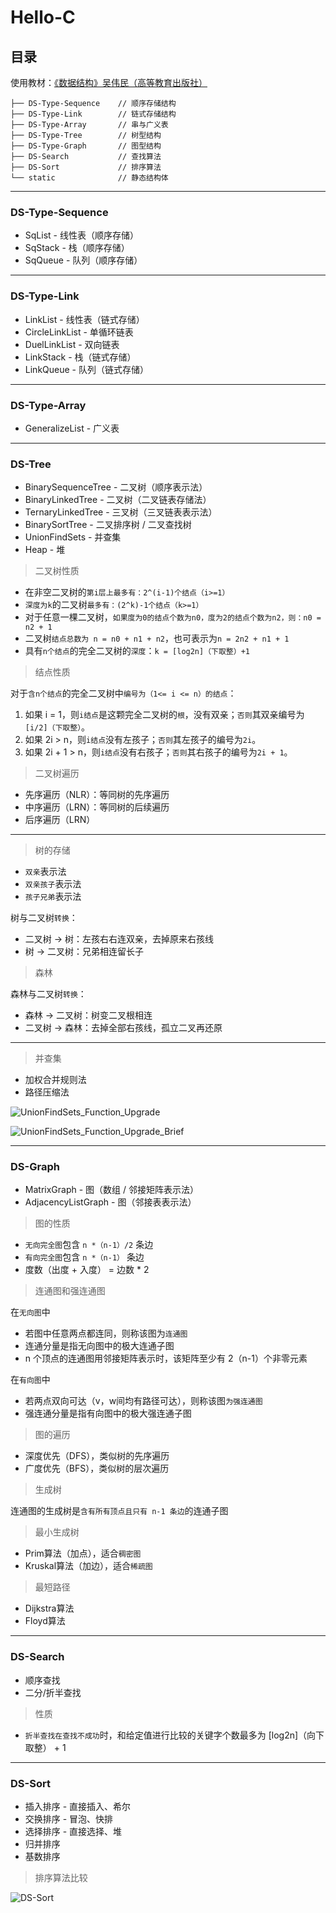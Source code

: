 # Hello-C

## 目录

使用教材：[《数据结构》吴伟民（高等教育出版社）](https://cdn.jsdelivr.net/gh/PhoenixNest/Hello-C@master/readme/Book-PDF.zip)

```tree
├── DS-Type-Sequence    // 顺序存储结构
├── DS-Type-Link        // 链式存储结构
├── DS-Type-Array       // 串与广义表
├── DS-Type-Tree        // 树型结构
├── DS-Type-Graph       // 图型结构
├── DS-Search           // 查找算法
├── DS-Sort             // 排序算法
└── static              // 静态结构体
```

---

### DS-Type-Sequence

+ SqList - 线性表（顺序存储）
+ SqStack - 栈（顺序存储）
+ SqQueue - 队列（顺序存储）

---

### DS-Type-Link

+ LinkList - 线性表（链式存储）
+ CircleLinkList - 单循环链表
+ DuelLinkList - 双向链表
+ LinkStack - 栈（链式存储）
+ LinkQueue - 队列（链式存储）

---

### DS-Type-Array

+ GeneralizeList - 广义表

---

### DS-Tree

+ BinarySequenceTree - 二叉树（顺序表示法）
+ BinaryLinkedTree - 二叉树（二叉链表存储法）
+ TernaryLinkedTree - 三叉树（三叉链表表示法）
+ BinarySortTree - 二叉排序树 / 二叉查找树
+ UnionFindSets - 并查集
+ Heap - 堆

> 二叉树性质

+ 在非空二叉树的`第i层上最多有：2^(i-1)个结点（i>=1）`
+ `深度为k`的二叉树`最多有：(2^k)-1个结点（k>=1）`
+ 对于任意一棵二叉树，`如果度为0的结点个数为n0，度为2的结点个数为n2，则：n0 = n2 + 1`
+ 二叉树`结点总数为 n = n0 + n1 + n2`，也可表示为`n = 2n2 + n1 + 1`
+ 具有`n个结点`的完全二叉树的`深度`：`k = [log2n]（下取整）+1`

> 结点性质

对于`含n个结点`的完全二叉树中`编号为（1<= i <= n）的结点`：

1. 如果 i = 1，则`i结点`是这颗完全二叉树的`根`，没有双亲；`否则`其双亲编号为`[i/2]（下取整）`。
2. 如果 2i > n，则`i结点`没有左孩子；`否则`其左孩子的编号为`2i`。
3. 如果 2i + 1 > n，则`i结点`没有右孩子；`否则`其右孩子的编号为`2i + 1`。

> 二叉树遍历

+ 先序遍历（NLR）：等同树的先序遍历
+ 中序遍历（LRN）：等同树的后续遍历
+ 后序遍历（LRN）

---

> 树的存储

+ `双亲`表示法
+ `双亲孩子`表示法
+ `孩子兄弟`表示法

树与二叉树`转换`：

+ 二叉树 -> 树：左孩右右连双亲，去掉原来右孩线
+ 树 -> 二叉树：兄弟相连留长子

> 森林

森林与二叉树`转换`：

+ 森林 -> 二叉树：树变二叉根相连
+ 二叉树 -> 森林：去掉全部右孩线，孤立二叉再还原

---

> 并查集

+ 加权合并规则法
+ 路径压缩法

![UnionFindSets_Function_Upgrade](https://cdn.jsdelivr.net/gh/PhoenixNest/Hello-C@master/readme/UnionFindSets_Function_Upgrade.png)

![UnionFindSets_Function_Upgrade_Brief](https://cdn.jsdelivr.net/gh/PhoenixNest/Hello-C@master/readme/UnionFindSets_Function_Upgrade_Brief.png)

---

### DS-Graph

+ MatrixGraph - 图（数组 / 邻接矩阵表示法）
+ AdjacencyListGraph - 图（邻接表表示法）

> 图的性质

+ `无向完全图`包含 `n *（n-1）/2` 条边
+ `有向完全图`包含 `n *（n-1）` 条边
+ 度数（出度 + 入度） = 边数 * 2

> 连通图和强连通图

在`无向图`中

+ 若图中任意两点都连同，则称该图为`连通图`
+ 连通分量是指无向图中的极大连通子图
+ n 个顶点的连通图用邻接矩阵表示时，该矩阵至少有 2（n-1）个非零元素

在`有向图`中

+ 若两点双向可达（v，w间均有路径可达），则称该图`为强连通图`
+ 强连通分量是指有向图中的极大强连通子图

> 图的遍历

+ 深度优先（DFS），类似树的先序遍历
+ 广度优先（BFS），类似树的层次遍历

> 生成树

连通图的生成树是`含有所有顶点且只有 n-1 条边`的连通子图

> 最小生成树

+ Prim算法（加点），适合`稠密图`
+ Kruskal算法（加边），适合`稀疏图`

> 最短路径

+ Dijkstra算法
+ Floyd算法

---

### DS-Search

+ 顺序查找
+ 二分/折半查找

> 性质

+ `折半查找在查找不成功`时，和给定值进行比较的关键字个数最多为 [log2n]（向下取整） + 1

---

### DS-Sort

+ 插入排序 - 直接插入、希尔
+ 交换排序 - 冒泡、快排
+ 选择排序 - 直接选择、堆
+ 归并排序
+ 基数排序

> 排序算法比较

![DS-Sort](https://cdn.jsdelivr.net/gh/PhoenixNest/Hello-C@master/readme/DS-Sort.png)